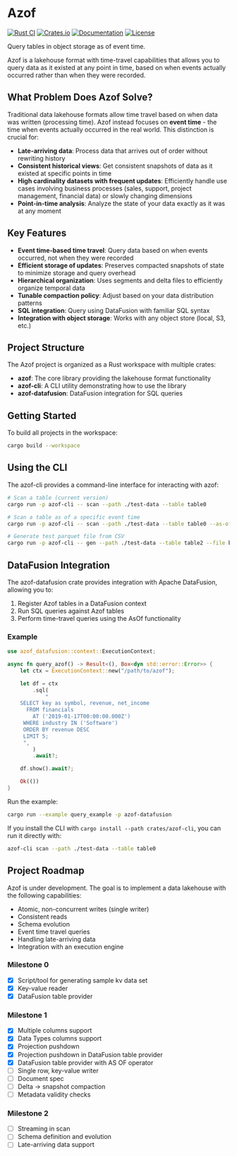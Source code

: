 # Azof

[![Rust CI](https://github.com/MaciekLesiczka/azof/actions/workflows/rust.yml/badge.svg)](https://github.com/MaciekLesiczka/azof/actions/workflows/rust.yml)
[![Crates.io](https://img.shields.io/crates/v/azof.svg)](https://crates.io/crates/azof)
[![Documentation](https://docs.rs/azof/badge.svg)](https://docs.rs/azof)
[![License](https://img.shields.io/crates/l/azof.svg)](LICENSE)

Query tables in object storage as of event time.

Azof is a lakehouse format with time-travel capabilities that allows you to query data as it existed at any point in time, based on when events actually occurred rather than when they were recorded.





## What Problem Does Azof Solve?

Traditional data lakehouse formats allow time travel based on when data was written (processing time). Azof instead focuses on **event time** - the time when events actually occurred in the real world. This distinction is crucial for:

- **Late-arriving data**: Process data that arrives out of order without rewriting history
- **Consistent historical views**: Get consistent snapshots of data as it existed at specific points in time
- **High cardinality datasets with frequent updates**: Efficiently handle use cases involving business processes (sales, support, project management, financial data) or slowly changing dimensions
- **Point-in-time analysis**: Analyze the state of your data exactly as it was at any moment

## Key Features

- **Event time-based time travel**: Query data based on when events occurred, not when they were recorded
- **Efficient storage of updates**: Preserves compacted snapshots of state to minimize storage and query overhead
- **Hierarchical organization**: Uses segments and delta files to efficiently organize temporal data
- **Tunable compaction policy**: Adjust based on your data distribution patterns
- **SQL integration**: Query using DataFusion with familiar SQL syntax
- **Integration with object storage**: Works with any object store (local, S3, etc.)


## Project Structure

The Azof project is organized as a Rust workspace with multiple crates:

- **azof**: The core library providing the lakehouse format functionality
- **azof-cli**: A CLI utility demonstrating how to use the library
- **azof-datafusion**: DataFusion integration for SQL queries

## Getting Started

To build all projects in the workspace:

```bash
cargo build --workspace
```

## Using the CLI

The azof-cli provides a command-line interface for interacting with azof:

```bash
# Scan a table (current version)
cargo run -p azof-cli -- scan --path ./test-data --table table0

# Scan a table as of a specific event time
cargo run -p azof-cli -- scan --path ./test-data --table table0 --as-of "2024-03-15T14:30:00"

# Generate test parquet file from CSV
cargo run -p azof-cli -- gen --path ./test-data --table table2 --file base
```

## DataFusion Integration

The azof-datafusion crate provides integration with Apache DataFusion, allowing you to:

1. Register Azof tables in a DataFusion context
2. Run SQL queries against Azof tables
3. Perform time-travel queries using the AsOf functionality

### Example

```rust
use azof_datafusion::context::ExecutionContext;

async fn query_azof() -> Result<(), Box<dyn std::error::Error>> {
    let ctx = ExecutionContext::new("/path/to/azof");

    let df = ctx
        .sql(
            "
    SELECT key as symbol, revenue, net_income
      FROM financials
        AT ('2019-01-17T00:00:00.000Z')
     WHERE industry IN ('Software')
     ORDER BY revenue DESC
     LIMIT 5;
     ",
        )
        .await?;

    df.show().await?;

    Ok(())
}
```

Run the example:

```bash
cargo run --example query_example -p azof-datafusion
```

If you install the CLI with `cargo install --path crates/azof-cli`, you can run it directly with:

```bash
azof-cli scan --path ./test-data --table table0
```

## Project Roadmap

Azof is under development. The goal is to implement a data lakehouse with the following capabilities:

* Atomic, non-concurrent writes (single writer)
* Consistent reads
* Schema evolution
* Event time travel queries 
* Handling late-arriving data
* Integration with an execution engine

### Milestone 0

- [x] Script/tool for generating sample kv data set
- [x] Key-value reader
- [x] DataFusion table provider

### Milestone 1

 - [x] Multiple columns support
 - [x] Data Types columns support
 - [x] Projection pushdown
 - [x] Projection pushdown in DataFusion table provider
 - [x] DataFusion table provider with AS OF operator
 - [ ] Single row, key-value writer
 - [ ] Document spec
 - [ ] Delta -> snapshot compaction
 - [ ] Metadata validity checks

### Milestone 2
- [ ] Streaming in scan
- [ ] Schema definition and evolution
- [ ] Late-arriving data support
